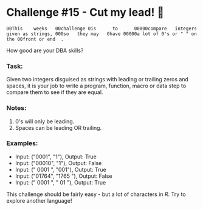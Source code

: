 # Challenge #15 - Cut my lead! :crocodile:

```
00This    weeks   00challenge 0is      to      00000compare   integers   given as strings, 000so   they may   0have 00000a lot of 0's or " " on the 00front or end  . 
```

How good are your DBA skills?

### Task:

Given two integers disguised as strings with leading or trailing zeros and spaces, it is your job to write a program, function, macro or data step to compare them to see if they are equal.

### Notes:

1) 0's will only be leading.
2) Spaces can be leading OR trailing.

### Examples:

- Input: ("0001", "1"), Output: True
- Input: ("00010", "1"), Output: False
- Input: ("  0001  ", "001"), Output: True
- Input: ("01764", "1765    "), Output: False
- Input: ("    0001    ", "     01               "), Output: True

This challenge should be fairly easy - but a lot of characters in *R*. Try to explore another language!
